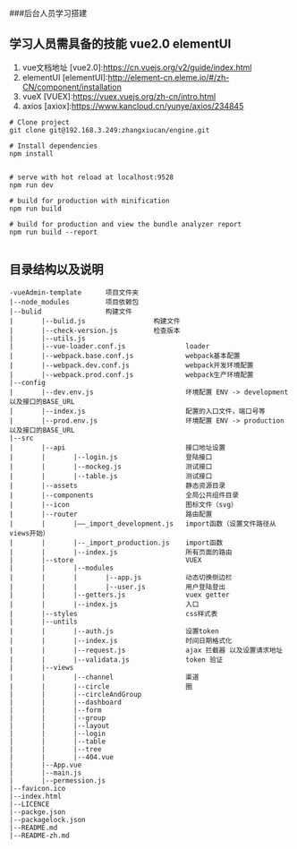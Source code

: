 ###后台人员学习搭建

## 学习人员需具备的技能 vue2.0 elementUI

1. vue文档地址 [vue2.0]:https://cn.vuejs.org/v2/guide/index.html
2. elementUI [elementUI]:http://element-cn.eleme.io/#/zh-CN/component/installation 
3. vueX [VUEX]:https://vuex.vuejs.org/zh-cn/intro.html
4. axios [axiox]:https://www.kancloud.cn/yunye/axios/234845

```
# Clone project
git clone git@192.168.3.249:zhangxiucan/engine.git

# Install dependencies
npm install


# serve with hot reload at localhost:9528
npm run dev

# build for production with minification
npm run build

# build for production and view the bundle analyzer report
npm run build --report


```


## 目录结构以及说明
```
-vueAdmin-template    	项目文件夹
|--node_modules			项目依赖包
|--bulid				构建文件
|		|--bulid.js     			构建文件
|		|--check-version.js			检查版本	
|		|--utils.js					
|		|--vue-loader.conf.js				loader
|		|--webpack.base.conf.js				webpack基本配置
|		|--webpack.dev.conf.js				webpack开发环境配置
|		|--webpack.prod.conf.js				webpack生产环境配置
|--config
|		|--dev.env.js						环境配置 ENV -> development 以及接口的BASE_URL
|		|--index.js							配置的入口文件，端口号等
|		|--prod.env.js						环境配置 ENV -> production 以及接口的BASE_URL
|--src
|		|--api								接口地址设置
|		|		|--login.js					登陆接口
|		|		|--mockeg.js				测试接口	
|		|		|--table.js					测试接口
|		|--assets							静态资源目录
|		|--components						全局公共组件目录
|		|--icon								图标文件（svg）
|		|--router							路由配置
|		|		|——_import_development.js	import函数（设置文件路径从views开始）
|		|		|--_import_production.js	import函数
|		|		|--index.js					所有页面的路由
|		|--store							VUEX
|		|		|--modules
|		|		|		|--app.js			动态切换侧边栏
|		|		|		|--user.js			用户登陆登出
|		|		|--getters.js				vuex getter
|		|		|--index.js					入口
|		|--styles							css样式表
|		|--untils
|		|		|--auth.js					设置token
|		|		|--index.js					时间日期格式化
|		|		|--request.js				ajax 拦截器 以及设置请求地址
|		|		|--validata.js				token 验证
|		|--views
|		|		|--channel					渠道
|		|		|--circle					圈
|		|		|--circleAndGroup	
|		|		|--dashboard
|		|		|--form
|		|		|--group
|		|		|--layout
|		|		|--login
|		|		|--table
|		|		|--tree
|		|		|--404.vue
|		|--App.vue
|		|--main.js
|		|--permession.js
|--favicon.ico		
|--index.html
|--LICENCE
|--packge.json
|--packagelock.json
|--README.md
|--README-zh.md
```


